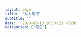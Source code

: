 ```yaml
---
layout: page
title:  "私人笔记"
subtitle: ""
date:   2020-09-10 16:14:21 +0530
categories: ["笔记"]
---
```

